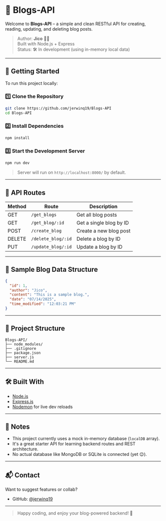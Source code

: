 # 📝 Blogs-API

Welcome to **Blogs-API** – a simple and clean RESTful API for creating, reading, updating, and deleting blog posts.

> Author: **Jico** 🚴‍♂️  
> Built with Node.js + Express  
> Status: 🛠 In development (using in-memory local data)

---

## 🚀 Getting Started

To run this project locally:

### 1️⃣ Clone the Repository
```bash
git clone https://github.com/jerwinq19/Blogs-API
cd Blogs-API
```

### 2️⃣ Install Dependencies
```bash
npm install
```

### 3️⃣ Start the Development Server
```bash
npm run dev
```

> Server will run on `http://localhost:8000/` by default.

---

## 📡 API Routes

| Method | Route               | Description              |
|--------|---------------------|--------------------------|
| GET    | `/get_blogs`        | Get all blog posts       |
| GET    | `/get_blog/:id`     | Get a single blog by ID  |
| POST   | `/create_blog`      | Create a new blog post   |
| DELETE | `/delete_blog/:id`  | Delete a blog by ID      |
| PUT    | `/update_blog/:id`  | Update a blog by ID      |

---

## 🧪 Sample Blog Data Structure

```json
{
  "id": 1,
  "author": "Jico",
  "content": "This is a sample blog.",
  "date": "07/14/2025",
  "time_modified": "12:03:21 PM"
}
```

---

## 📂 Project Structure

```
Blogs-API/
├── node_modules/
├── .gitignore
├── package.json
├── server.js
└── README.md
```

---

## 🛠 Built With

- [Node.js](https://nodejs.org/)
- [Express.js](https://expressjs.com/)
- [Nodemon](https://www.npmjs.com/package/nodemon) for live dev reloads

---

## 🧠 Notes

- This project currently uses a mock in-memory database (`localDB` array).
- It's a great starter API for learning backend routes and REST architecture.
- No actual database like MongoDB or SQLite is connected (yet 😉).

---

## 📬 Contact

Want to suggest features or collab?

- GitHub: [@jerwinq19](https://github.com/jerwinq19)

---

> Happy coding, and enjoy your blog-powered backend! 🚀
